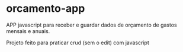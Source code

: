 # orcamento-app
APP javascript para receber e guardar dados de orçamento de gastos mensais e anuais.

Projeto feito para praticar crud (sem o edit) com javascript
